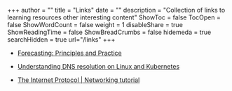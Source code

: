 +++
author = ""
title = "Links"
date = ""
description = "Collection of links to learning resources other interesting content"
ShowToc = false
TocOpen = false
ShowWordCount = false
weight = 1
disableShare = true
ShowReadingTime = false
ShowBreadCrumbs = false
hidemeda = true
searchHidden = true
url="/links"
+++

- [Forecasting: Principles and Practice](https://otexts.com/fpp2/)

- [Understanding DNS resolution on Linux and Kubernetes](https://jpetazzo.github.io/2024/05/12/understanding-kubernetes-dns-hostnetwork-dnspolicy-dnsconfigforming/)

- [The Internet Protocol | Networking tutorial](https://www.youtube.com/watch?v=rPoalUa4m8E)
